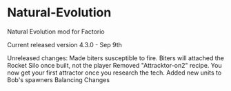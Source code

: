 # Natural-Evolution
Natural Evolution mod for Factorio

Current released version 4.3.0 - Sep 9th

Unreleased changes:
Made biters susceptible to fire.
Biters will attached the Rocket Silo once built, not the player
Removed "Attracktor-on2" recipe. You now get your first attractor once you research the tech.
Added new units to Bob's spawners
Balancing Changes

